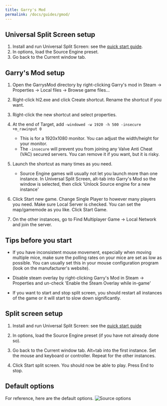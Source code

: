 ```yaml
---
title: Garry's Mod
permalink: /docs/guides/gmod/
---
```


## Universal Split Screen setup
1. Install and run Universal Split Screen: see the [quick start guide](https://universalsplitscreen.github.io/docs/quickstart/).
1. In options, load the Source Engine preset.
1. Go back to the Current window tab.

## Garry's Mod setup
1. Open the GarrysMod directory by right-clicking Garry's mod in Steam -> Properties -> Local files -> Browse game files...

1. Right-click hl2.exe and click Create shortcut. Rename the shortcut if you want.

1. Right-click the new shortcut and select properties.

1. At the end of Target, add `-windowed -w 1920 -h 500 -insecure +m_rawinput 0`
    * This is for a 1920x1080 monitor. You can adjust the width/height for your monitor.
    * The `-insecure` will prevent you from joining any Valve Anti Cheat (VAC) secured servers. You can remove it if you want, but it is risky.

1. Launch the shortcut as many times as you need.
     * Source Engine games will usually not let you launch more than one instance. In Universal Split Screen, alt-tab into Garry's Mod so the window is selected,  then click 'Unlock Source engine for a new instance'

1. Click Start new game. Change Single Player to however many players you need. Make sure Local Server is checked. You can set the map/gamemode as you like. Click Start Game.

1. On the other instances, go to Find Multiplayer Game -> Local Network and join the server.

## Tips before you start
* If you have inconsistent mouse movement, especially when moving multiple mice, make sure the polling rates on your mice are set as low as possible. You can usually set this in your mouse configuration program (look on the manufacturer's website).

* Disable steam overlay by right-clicking Garry's Mod in Steam -> Properties and un-check 'Enable the Steam Overlay while in-game'

* If you want to start and stop split screen, you should restart all instances of the game or it will start to slow down significantly.

## Split screen setup
1. Install and run Universal Split Screen: see the [quick start guide](https://universalsplitscreen.github.io/docs/quickstart/)

1. In options, load the Source Engine preset (if you have not already done so).

1. Go back to the Current window tab. Alt+tab into the first instance. Set the mouse and keyboard or controller. Repeat for the other instances.

1. Click Start split screen. You should now be able to play. Press End to stop.

## Default options
For reference, here are the default options.
![Source options](https://raw.githubusercontent.com/UniversalSplitScreen/UniversalSplitScreen.github.io/master/img/source_options.png)
